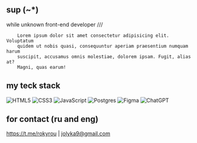 ## sup (~*)

while unknown front-end developer ///

        Lorem ipsum dolor sit amet consectetur adipisicing elit. Voluptatum
        quidem ut nobis quasi, consequuntur aperiam praesentium numquam harum
        suscipit, accusamus omnis molestiae, dolorem ipsam. Fugit, alias at?
        Magni, quas earum!

## my teck stack
![HTML5](https://img.shields.io/badge/html5-%23E34F26.svg?style=for-the-badge&logo=html5&logoColor=white)
![CSS3](https://img.shields.io/badge/css3-%231572B6.svg?style=for-the-badge&logo=css3&logoColor=white)
![JavaScript](https://img.shields.io/badge/javascript-%23323330.svg?style=for-the-badge&logo=javascript&logoColor=%23F7DF1E)
![Postgres](https://img.shields.io/badge/postgres-%23316192.svg?style=for-the-badge&logo=postgresql&logoColor=white)
![Figma](https://img.shields.io/badge/figma-%23F24E1E.svg?style=for-the-badge&logo=figma&logoColor=white)
![ChatGPT](https://img.shields.io/badge/chatGPT-74aa9c?style=for-the-badge&logo=openai&logoColor=white)

## for contact (ru and eng)
https://t.me/rokyrou | 
jolyka9@gmail.com
